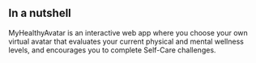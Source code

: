 ## In a nutshell
MyHealthyAvatar is an interactive web app where you choose your own virtual avatar that evaluates your current physical and mental wellness levels, and encourages you to complete Self-Care challenges.

